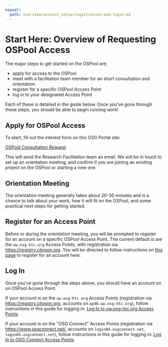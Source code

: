 ```yaml
---
ospool:
  path: overview/account_setup/registration-and-login.md
---
```


Start Here: Overview of Requesting OSPool Access
====================================


The major steps to get started on the OSPool are: 

* apply for access to the OSPool
* meet with a facilitation team member for an short consultation and orientation. 
* register for a specific OSPool Access Point
* log in to your designated Access Point

Each of these is detailed in the guide below. 
Once you've gone through these steps, you should be able to begin running work! 

## Apply for OSPool Access

To start, fill out the interest form on this OSG Portal site: 

[OSPool Consultation Request](https://portal.osg-htc.org/application)

This will send the Research Facilitation team an email. We will be in 
touch to set up an orientation meeting, and confirm if you are joining 
an existing project on the OSPool or starting a new one. 

## Orientation Meeting

The orientation meeting generally takes about 20-30 minutes and is a chance to 
talk about your work, how it will 
fit on the OSPool, and some practical next steps for getting started. 

## Register for an Access Point

Before or during the orientation meeting, you will be prompted to register 
for an account on a specific OSPool Access Point. The current default is are the
`uw.osg-htc.org` Access Points, with registration via https://registry.cilogon.org. 
You will be directed to follow instructions on [this page](../ap7-access) to register 
for an account here. 

## Log In

Once you've gone through the steps above, you should have an account on 
on OSPool Access Point. 

If your account is on the `uw.osg-htc.org` Access Points (registration via 
https://registry.cilogon.org, accounts on `ap40.uw.osg-htc.org`), follow instructions 
in this guide for logging in: [Log In to uw.osg-htc.org Access Points](../ap7-access#log-in)

If your account is on the "OSG Connect" Access Points (registration via 
https://www.osgconnect.net/, accounts on `login04.osgconnect.net`, `login05.osgconnect.net`), 
follow instructions 
in this guide for logging in: [Log In to OSG Connect Access Points](../connect-access#log-in)

[ssh-key]: ../../../overview/account_setup/generate-add-sshkey/
